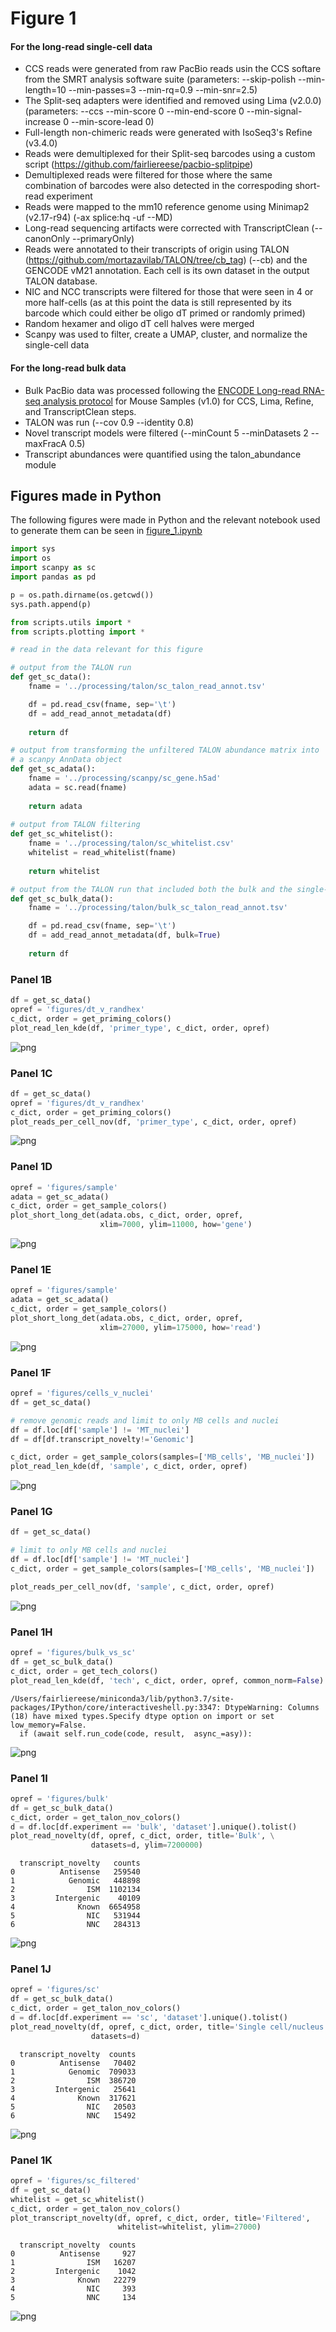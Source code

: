 # Figure 1

#### For the long-read single-cell data
* CCS reads were generated from raw PacBio reads usin the CCS softare from the SMRT analysis software suite (parameters: --skip-polish --min-length=10 --min-passes=3 --min-rq=0.9 --min-snr=2.5) 
* The Split-seq adapters were identified and removed using Lima (v2.0.0) (parameters: --ccs --min-score 0  --min-end-score 0 --min-signal-increase 0 --min-score-lead 0) 
* Full-length non-chimeric reads were generated with IsoSeq3's Refine (v3.4.0)
* Reads were demultiplexed for their Split-seq barcodes using a custom script (https://github.com/fairliereese/pacbio-splitpipe)
* Demultiplexed reads were filtered for those where the same combination of barcodes were also detected in the correspoding short-read experiment
* Reads were mapped to the mm10 reference genome using Minimap2 (v2.17-r94) (-ax splice:hq -uf --MD)
* Long-read sequencing artifacts were corrected with TranscriptClean (--canonOnly --primaryOnly)
* Reads were annotated to their transcripts of origin using TALON (https://github.com/mortazavilab/TALON/tree/cb_tag) (--cb) and the GENCODE vM21 annotation. Each cell is its own dataset in the output TALON database.
* NIC and NCC transcripts were filtered for those that were seen in 4 or more half-cells (as at this point the data is still represented by its barcode which could either be oligo dT primed or randomly primed)
* Random hexamer and oligo dT cell halves were merged 
* Scanpy was used to filter, create a UMAP, cluster, and normalize the single-cell data 

#### For the long-read bulk data
* Bulk PacBio data was processed following the [ENCODE Long-read RNA-seq analysis protocol](https://www.encodeproject.org/documents/a84b4146-9e2d-4121-8c0c-1b6957a13fbf) for Mouse Samples (v1.0) for CCS, Lima, Refine, and TranscriptClean steps. 
* TALON was run (--cov 0.9 --identity 0.8)
* Novel transcript models were filtered (--minCount 5 --minDatasets 2 --maxFracA 0.5)
* Transcript abundances were quantified using the talon_abundance module


## Figures made in Python

The following figures were made in Python and the relevant notebook used to generate them can be seen in [figure_1.ipynb](https://github.com/fairliereese/2021_c2c12/blob/master/figure_1/figure_1.ipynb)

```python
import sys
import os
import scanpy as sc
import pandas as pd

p = os.path.dirname(os.getcwd())
sys.path.append(p)

from scripts.utils import *
from scripts.plotting import *
```

```python
# read in the data relevant for this figure

# output from the TALON run
def get_sc_data():
    fname = '../processing/talon/sc_talon_read_annot.tsv'

    df = pd.read_csv(fname, sep='\t')
    df = add_read_annot_metadata(df)
    
    return df

# output from transforming the unfiltered TALON abundance matrix into 
# a scanpy AnnData object
def get_sc_adata():
    fname = '../processing/scanpy/sc_gene.h5ad'
    adata = sc.read(fname)
    
    return adata
    
# output from TALON filtering
def get_sc_whitelist():
    fname = '../processing/talon/sc_whitelist.csv'
    whitelist = read_whitelist(fname)
    
    return whitelist

# output from the TALON run that included both the bulk and the single-cell data
def get_sc_bulk_data():
    fname = '../processing/talon/bulk_sc_talon_read_annot.tsv'

    df = pd.read_csv(fname, sep='\t')
    df = add_read_annot_metadata(df, bulk=True)
    
    return df
```

### Panel 1B


```python
df = get_sc_data()
opref = 'figures/dt_v_randhex'
c_dict, order = get_priming_colors()
plot_read_len_kde(df, 'primer_type', c_dict, order, opref)
```


    
![png](figures/output_3_0.png)
    


### Panel 1C


```python
df = get_sc_data()
opref = 'figures/dt_v_randhex'
c_dict, order = get_priming_colors()
plot_reads_per_cell_nov(df, 'primer_type', c_dict, order, opref)
```


    
![png](figures/output_5_0.png)
    


### Panel 1D


```python
opref = 'figures/sample'
adata = get_sc_adata()
c_dict, order = get_sample_colors()
plot_short_long_det(adata.obs, c_dict, order, opref, 
                    xlim=7000, ylim=11000, how='gene')
```


    
![png](figures/output_7_0.png)
    


### Panel 1E


```python
opref = 'figures/sample'
adata = get_sc_adata()
c_dict, order = get_sample_colors()
plot_short_long_det(adata.obs, c_dict, order, opref, 
                    xlim=27000, ylim=175000, how='read')
```


    
![png](figures/output_9_0.png)
    


### Panel 1F


```python
opref = 'figures/cells_v_nuclei'
df = get_sc_data()

# remove genomic reads and limit to only MB cells and nuclei
df = df.loc[df['sample'] != 'MT_nuclei']
df = df[df.transcript_novelty!='Genomic']

c_dict, order = get_sample_colors(samples=['MB_cells', 'MB_nuclei'])
plot_read_len_kde(df, 'sample', c_dict, order, opref)
```


    
![png](figures/output_11_0.png)
    


### Panel 1G


```python
df = get_sc_data()

# limit to only MB cells and nuclei
df = df.loc[df['sample'] != 'MT_nuclei']
c_dict, order = get_sample_colors(samples=['MB_cells', 'MB_nuclei'])

plot_reads_per_cell_nov(df, 'sample', c_dict, order, opref)
```


    
![png](figures/output_13_0.png)
    


### Panel 1H


```python
opref = 'figures/bulk_vs_sc'
df = get_sc_bulk_data()
c_dict, order = get_tech_colors()
plot_read_len_kde(df, 'tech', c_dict, order, opref, common_norm=False)
```

    /Users/fairliereese/miniconda3/lib/python3.7/site-packages/IPython/core/interactiveshell.py:3347: DtypeWarning: Columns (18) have mixed types.Specify dtype option on import or set low_memory=False.
      if (await self.run_code(code, result,  async_=asy)):



    
![png](figures/output_15_1.png)
    


### Panel 1I


```python
opref = 'figures/bulk'
df = get_sc_bulk_data()
c_dict, order = get_talon_nov_colors()
d = df.loc[df.experiment == 'bulk', 'dataset'].unique().tolist()
plot_read_novelty(df, opref, c_dict, order, title='Bulk', \
                  datasets=d, ylim=7200000)
```

      transcript_novelty   counts
    0          Antisense   259540
    1            Genomic   448898
    2                ISM  1102134
    3         Intergenic    40109
    4              Known  6654958
    5                NIC   531944
    6                NNC   284313



    
![png](figures/output_17_1.png)
    


### Panel 1J


```python
opref = 'figures/sc'
df = get_sc_bulk_data()
c_dict, order = get_talon_nov_colors()
d = df.loc[df.experiment == 'sc', 'dataset'].unique().tolist()
plot_read_novelty(df, opref, c_dict, order, title='Single cell/nucleus', \
                  datasets=d)
```

      transcript_novelty  counts
    0          Antisense   70402
    1            Genomic  709033
    2                ISM  386720
    3         Intergenic   25641
    4              Known  317621
    5                NIC   20503
    6                NNC   15492



    
![png](figures/output_19_1.png)
    


### Panel 1K


```python
opref = 'figures/sc_filtered'
df = get_sc_data()
whitelist = get_sc_whitelist()
c_dict, order = get_talon_nov_colors()
plot_transcript_novelty(df, opref, c_dict, order, title='Filtered',
                        whitelist=whitelist, ylim=27000)
```

      transcript_novelty  counts
    0          Antisense     927
    1                ISM   16207
    2         Intergenic    1042
    3              Known   22279
    4                NIC     393
    5                NNC     134



    
![png](figures/output_21_1.png)
    

